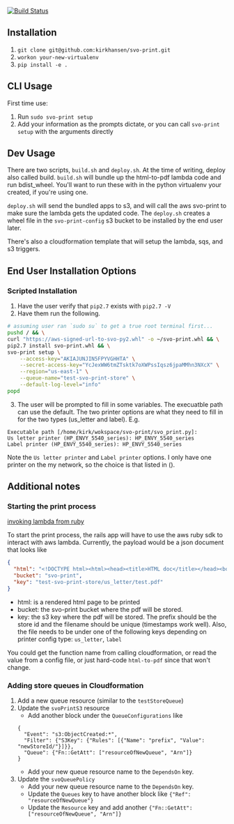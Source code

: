 [![Build Status](https://travis-ci.org/kirkhansen/svo-print.svg?branch=master)](https://travis-ci.org/kirkhansen/svo-print)

## Installation
1. `git clone git@github.com:kirkhansen/svo-print.git`
2. `workon your-new-virtualenv`
3. `pip install -e .`


## CLI Usage
First time use:
1. Run `sudo svo-print setup`
2. Add your information as the prompts dictate, or you can call `svo-print setup` with the arguments directly

## Dev Usage
There are two scripts, `build.sh` and `deploy.sh`. At the time of writing, deploy also called build.
`build.sh` will bundle up the html-to-pdf lambda code and run bdist_wheel. You'll want to run these with
in the python virtualenv your created, if you're using one.

`deploy.sh` will send the bundled apps to s3, and will call the aws svo-print to make sure the lambda gets the updated code.
The `deploy.sh` creates a wheel file in the `svo-print-config` s3 bucket to be installed by the end user later.

There's also a cloudformation template that will setup the lambda, sqs, and s3 triggers.

## End User Installation Options
### Scripted Installation

1. Have the user verify that `pip2.7` exists with `pip2.7 -V`
2.  Have them run the following.
```bash
# assuming user ran `sudo su` to get a true root terminal first...
pushd / && \
curl "https://aws-signed-url-to-svo-py2.whl" -o ~/svo-print.whl && \
pip2.7 install svo-print.whl && \
svo-print setup \
    --access-key="AKIAJUNJIN5FPYVGHHTA" \
    --secret-access-key="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" \
    --region="us-east-1" \
    --queue-name="test-svo-print-store" \
    --default-log-level="info"
popd
```
3. The user will be prompted to fill in some variables. The execuatble path can use the default. The two printer options are what they need to fill in for the two types (us_letter and label). E.g.
```
Executable path [/home/kirk/wokspace/svo-print/svo_print.py]:
Us letter printer (HP_ENVY_5540_series): HP_ENVY_5540_series
Label printer (HP_ENVY_5540_series): HP_ENVY_5540_series
```
Note the `Us letter printer` and `Label printer` options. I only have one printer on the my network, so the choice is that listed in ().

## Additional notes

### Starting the print process
[invoking lambda from ruby](https://docs.aws.amazon.com/sdk-for-ruby/v3/developer-guide/lambda-ruby-example-run-function.html)

To start the print process, the rails app will have to use the aws ruby sdk to
interact with aws lambda. Currently, the payload would be a json document
that looks like
```json
{
  "html": "<!DOCTYPE html><html><head><title>HTML doc</title></head><body>Content<body></html>",
  "bucket": "svo-print",
  "key": "test-svo-print-store/us_letter/test.pdf"
}
```
* html: is a rendered html page to be printed
* bucket: the svo-print bucket where the pdf will be stored.
* key: the s3 key where the pdf will be stored. The prefix should be the store id and the filename should be unique (timestamps work well).
Also, the file needs to be under one of the following keys depending on printer config type: `us_letter`, `label`

You could get the function name from calling cloudformation,
or read the value from a config file,
or just hard-code `html-to-pdf` since that won't change.


### Adding store queues in Cloudformation

1. Add a new queue resource (similar to the `testStoreQueue`)
2. Update the `svoPrintS3` resource
    * Add another block under the `QueueConfigurations` like
    ```
    {
      "Event": "s3:ObjectCreated:*",
      "Filter": {"S3Key": {"Rules": [{"Name": "prefix", "Value": "newStoreId/"}]}},
      "Queue": {"Fn::GetAtt": ["resourceOfNewQueue", "Arn"]}
    }
    ```
    * Add your new queue resource name to the `DependsOn` key.
3. Update the `svoQueuePolicy`
    * Add your new queue resource name to the `DependsOn` key.
    * Update the `Queues` key to have another block like `{"Ref": "resourceOfNewQueue"}`
    * Update the `Resource` key and add another `{"Fn::GetAtt": ["resourceOfNewQueue", "Arn"]}`
